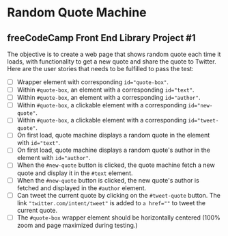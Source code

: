# Random Quote Machine
## freeCodeCamp Front End Library Project #1

The objective is to create a web page that shows random quote each time it loads, with functionality to get a new quote and share the quote to Twitter. Here are the user stories that needs to be fulfilled to pass the test: 

- [ ] Wrapper element with corresponding `id="quote-box"`.
- [ ] Within `#quote-box`, an element with a corresponding `id="text"`.
- [ ] Within `#quote-box`, an element with a corresponding `id="author"`.
- [ ] Within `#quote-box`, a clickable element with a corresponding `id="new-quote"`.
- [ ] Within `#quote-box`, a clickable element with a corresponding `id="tweet-quote"`.
- [ ] On first load, quote machine displays a random quote in the element with `id="text"`. 
- [ ] On first load, quote machine displays a random quote's author in the element with `id="author"`.
- [ ] When the `#new-quote` button is clicked, the quote machine fetch a new quote and display it in the `#text` element.
- [ ] When the `#new-quote` button is clicked, the new quote's author is fetched and displayed in the `#author` element.
- [ ] Can tweet the current quote by clicking on the `#tweet-quote` button. The link `"twitter.com/intent/tweet"` is added to `a href=""` to tweet the current quote.
- [ ] The `#quote-box` wrapper element should be horizontally centered (100% zoom and page maximized during testing.)
